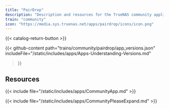 ```yaml
---
title: "PairDrop"
description: "Description and resources for the TrueNAS community application called PairDrop."
train: "community"
icon: "https://media.sys.truenas.net/apps/pairdrop/icons/icon.png"
---
```


{{< catalog-return-button >}}

{{< github-content 
    path="trains/community/pairdrop/app_versions.json"
    includeFile="/static/includes/apps/Apps-Understanding-Versions.md"
>}}

## Resources

{{< include file="/static/includes/apps/CommunityApp.md" >}}

{{< include file="/static/includes/apps/CommunityPleaseExpand.md" >}}
